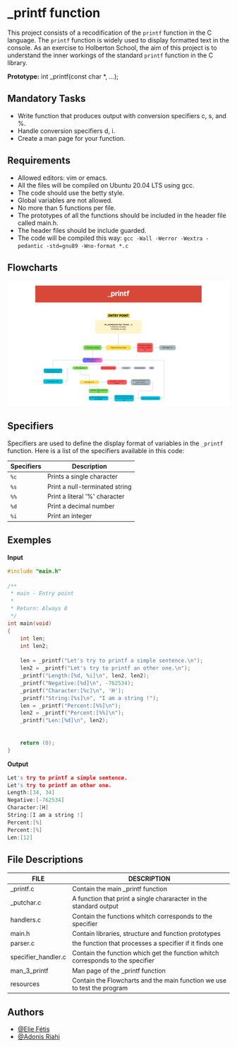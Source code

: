 
# _printf function

This project consists of a recodification of the `printf` function in the C language. The `printf` function is widely used to display formatted text in the console. As an exercise to Holberton School, the aim of this project is to understand the inner workings of the standard `printf` function in the C library.

**Prototype:** int _printf(const char *, ...);

## Mandatory Tasks

- Write function that produces output with conversion specifiers c, s, and %.
- Handle conversion specifiers d, i.
- Create a man page for your function.


## Requirements

- Allowed editors: vim or emacs.
- All the files will be compiled on Ubuntu 20.04 LTS using gcc.
- The code should use the betty style.
- Global variables are not allowed.
- No more than 5 functions per file.
- The prototypes of all the functions should be included in the header file called main.h.
- The header files should be include guarded.
- The code will be compiled this way: ```gcc -Wall -Werror -Wextra -pedantic -std=gnu89 -Wno-format *.c```


## Flowcharts

![Flowcharts](https://raw.githubusercontent.com/JustGodWork/holbertonschool-printf/main/flowchart.png)

## Specifiers

Specifiers are used to define the display format of variables in the `_printf` function. Here is a list of the specifiers available in this code:

| Specifiers | Description                           |
| ------------- | ------------------------------------- |
| `%c`          | Prints a single character           |
| `%s`          | Print a null-terminated string |
| `%%`          | Print a literal '%' character     |
| `%d`          | Print a decimal number            |
| `%i`          | Print an integer              |


## Exemples
**Input**
```c
#include "main.h"

/**
 * main - Entry point
 *
 * Return: Always 0
 */
int main(void)
{
    int len;
    int len2;

    len = _printf("Let's try to printf a simple sentence.\n");
    len2 = _printf("Let's try to printf an other one.\n");
    _printf("Length:[%d, %i]\n", len2, len2);
    _printf("Negative:[%d]\n", -762534);
    _printf("Character:[%c]\n", 'H');
    _printf("String:[%s]\n", "I am a string !");
    len = _printf("Percent:[%%]\n");
    len2 = _printf("Percent:[%%]\n");
    _printf("Len:[%d]\n", len2);


    return (0);
}
```
**Output**
```c
Let's try to printf a simple sentence.
Let's try to printf an other one.
Length:[34, 34]
Negative:[-762534]
Character:[H]
String:[I am a string !]
Percent:[%]
Percent:[%]
Len:[12]
```

## File Descriptions

| FILE | DESCRIPTION |
| --------- | --------- |
| _printf.c| Contain the main _printf function |
| _putchar.c | A function that print a single chararacter in the standard output |
| handlers.c | Contain the functions whitch corresponds to the specifier |
| main.h| Contain libraries, structure and function prototypes |
| parser.c | the function that processes a specifier if it finds one |
| specifier_handler.c | Contain the function which get the function whitch corresponds to the specifier |
| man_3_printf | Man page of the _printf function|
| resources | Contain the Flowcharts and the main function we use to test the program|

## Authors

- [@Elie Fétis](https://github.com/JustGodWork)
- [@Adonis Riahi](https://github.com/Adolberton)

